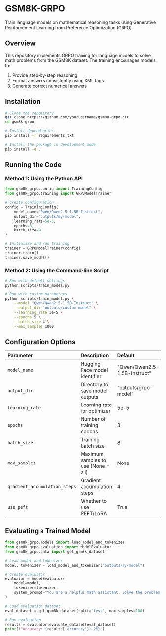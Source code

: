 # GSM8K-GRPO

Train language models on mathematical reasoning tasks using Generative Reinforcement Learning from Preference Optimization (GRPO).

## Overview

This repository implements GRPO training for language models to solve math problems from the GSM8K dataset. The training encourages models to:

1. Provide step-by-step reasoning
2. Format answers consistently using XML tags
3. Generate correct numerical answers

## Installation

```bash
# Clone the repository
git clone https://github.com/yourusername/gsm8k-grpo.git
cd gsm8k-grpo

# Install dependencies
pip install -r requirements.txt

# Install the package in development mode
pip install -e .
```


## Running the Code

### Method 1: Using the Python API

```python
from gsm8k_grpo.config import TrainingConfig
from gsm8k_grpo.training import GRPOModelTrainer

# Create configuration
config = TrainingConfig(
    model_name="Qwen/Qwen2.5-1.5B-Instruct",
    output_dir="outputs/my-model",
    learning_rate=5e-5,
    epochs=3,
    batch_size=8
)

# Initialize and run training
trainer = GRPOModelTrainer(config)
trainer.train()
trainer.save_model()
```


### Method 2: Using the Command-line Script

```bash
# Run with default settings
python scripts/train_model.py

# Run with custom parameters
python scripts/train_model.py \
    --model "Qwen/Qwen2.5-1.5B-Instruct" \
    --output_dir "outputs/custom-model" \
    --learning_rate 3e-5 \
    --epochs 5 \
    --batch_size 4 \
    --max_samples 1000
```


## Configuration Options

| Parameter | Description | Default |
| :-- | :-- | :-- |
| `model_name` | Hugging Face model identifier | "Qwen/Qwen2.5-1.5B-Instruct" |
| `output_dir` | Directory to save model outputs | "outputs/grpo-model" |
| `learning_rate` | Learning rate for optimizer | 5e-5 |
| `epochs` | Number of training epochs | 3 |
| `batch_size` | Training batch size | 8 |
| `max_samples` | Maximum samples to use (None = all) | None |
| `gradient_accumulation_steps` | Gradient accumulation steps | 4 |
| `use_peft` | Whether to use PEFT/LoRA | True |

## Evaluating a Trained Model

```python
from gsm8k_grpo.models import load_model_and_tokenizer
from gsm8k_grpo.evaluation import ModelEvaluator
from gsm8k_grpo.data import get_gsm8k_dataset

# Load model and tokenizer
model, tokenizer = load_model_and_tokenizer("outputs/my-model")

# Create evaluator
evaluator = ModelEvaluator(
    model=model,
    tokenizer=tokenizer,
    system_prompt="You are a helpful math assistant. Solve the problem step-by-step and give your final numerical answer between <answer></answer> tags."
)

# Load evaluation dataset
eval_dataset = get_gsm8k_dataset(split="test", max_samples=100)

# Run evaluation
results = evaluator.evaluate_dataset(eval_dataset)
print(f"Accuracy: {results['accuracy']:.2%}")
```
